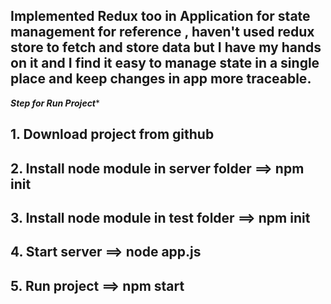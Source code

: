 
## Implemented Redux too in Application for state management for reference , haven't used redux store to fetch and store data but I have my hands on it and I find it easy to manage state in a single place and keep changes in app more traceable.

*******Step for Run Project********

## 1. Download project from github
## 2. Install node module in server folder ==> npm init
## 3. Install node module in test folder ==> npm init
## 4. Start server ==> node app.js
## 5. Run project ==> npm start 
